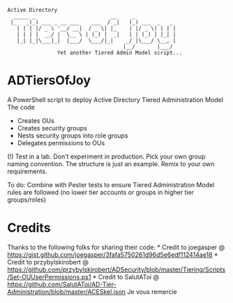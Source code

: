     Active Directory
      _____ _                        __     _             
     |_   _(_) ___ _ __ ___    ___  / _|   (_) ___  _   _ 
       | | | |/ _ \ '__/ __|  / _ \| |_    | |/ _ \| | | |
       | | | |  __/ |  \__ \ | (_) |  _|   | | (_) | |_| |
       |_| |_|\___|_|  |___/  \___/|_|    _/ |\___/ \__, |
                                         |__/       |___/ 
                    Yet another Tiered Admin Model script...

# ADTiersOfJoy
A PowerShell script to deploy Active Directory Tiered Administration Model
The code
* Creates OUs
* Creates security groups
* Nests security groups into role groups
* Delegates permissions to OUs

(!) Test in a lab. Don't experiment in production.  Pick your own group naming convention.  The structure is just an example. Remix to your own requirements.

To do: Combine with Pester tests to ensure Tiered Administration Model rules are followed (no lower tier accounts or groups in higher tier groups/roles) 

# Credits
Thanks to the following folks for sharing their code:
    * Credit to joegasper @ https://gist.github.com/joegasper/3fafa5750261d96d5e6edf112414ae18
    * Credit to przybylskirobert @ https://github.com/przybylskirobert/ADSecurity/blob/master/Tiering/Scripts/Set-OUUserPermissions.ps1
    * Credit to SalutAToi @ https://github.com/SalutAToi/AD-Tier-Administration/blob/master/ACESkel.json  Je vous remercie